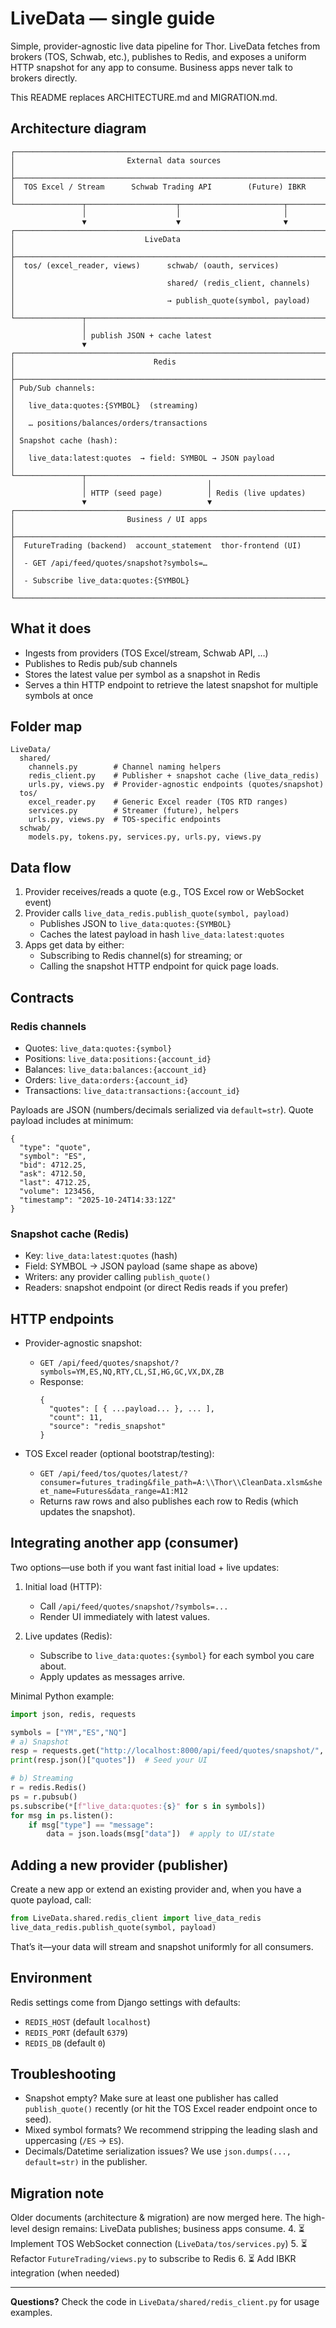 # LiveData — single guide

Simple, provider-agnostic live data pipeline for Thor. LiveData fetches from brokers (TOS, Schwab, etc.), publishes to Redis, and exposes a uniform HTTP snapshot for any app to consume. Business apps never talk to brokers directly.

This README replaces ARCHITECTURE.md and MIGRATION.md.

## Architecture diagram

```
┌──────────────────────────────────────────────────────────────────────┐
│                         External data sources                        │
├──────────────────────────────────────────────────────────────────────┤
│  TOS Excel / Stream      Schwab Trading API        (Future) IBKR     │
└───────────────┬────────────────────┬───────────────────────┬─────────┘
                │                    │                       │
                ▼                    ▼                       ▼
┌──────────────────────────────────────────────────────────────────────┐
│                             LiveData                                 │
├──────────────────────────────────────────────────────────────────────┤
│  tos/ (excel_reader, views)      schwab/ (oauth, services)           │
│                                  shared/ (redis_client, channels)    │
│                                  → publish_quote(symbol, payload)    │
└───────────────┬──────────────────────────────────────────────────────┘
                │
                │ publish JSON + cache latest
                ▼
┌──────────────────────────────────────────────────────────────────────┐
│                               Redis                                  │
├──────────────────────────────────────────────────────────────────────┤
│ Pub/Sub channels:                                                    │
│   live_data:quotes:{SYMBOL}  (streaming)                             │
│   … positions/balances/orders/transactions                           │
│ Snapshot cache (hash):                                               │
│   live_data:latest:quotes  → field: SYMBOL → JSON payload            │
└───────────────┬──────────────────────────────────────────────────────┘
                │                           │
                │ HTTP (seed page)          │ Redis (live updates)
                ▼                           ▼
┌──────────────────────────────────────────────────────────────────────┐
│                         Business / UI apps                           │
├──────────────────────────────────────────────────────────────────────┤
│  FutureTrading (backend)  account_statement  thor-frontend (UI)      │
│  - GET /api/feed/quotes/snapshot?symbols=…                           │
│  - Subscribe live_data:quotes:{SYMBOL}                                │
└──────────────────────────────────────────────────────────────────────┘
```

## What it does

- Ingests from providers (TOS Excel/stream, Schwab API, …)
- Publishes to Redis pub/sub channels
- Stores the latest value per symbol as a snapshot in Redis
- Serves a thin HTTP endpoint to retrieve the latest snapshot for multiple symbols at once

## Folder map

```
LiveData/
  shared/
    channels.py        # Channel naming helpers
    redis_client.py    # Publisher + snapshot cache (live_data_redis)
    urls.py, views.py  # Provider-agnostic endpoints (quotes/snapshot)
  tos/
    excel_reader.py    # Generic Excel reader (TOS RTD ranges)
    services.py        # Streamer (future), helpers
    urls.py, views.py  # TOS-specific endpoints
  schwab/
    models.py, tokens.py, services.py, urls.py, views.py
```

## Data flow

1) Provider receives/reads a quote (e.g., TOS Excel row or WebSocket event)
2) Provider calls `live_data_redis.publish_quote(symbol, payload)`
   - Publishes JSON to `live_data:quotes:{SYMBOL}`
   - Caches the latest payload in hash `live_data:latest:quotes`
3) Apps get data by either:
   - Subscribing to Redis channel(s) for streaming; or
   - Calling the snapshot HTTP endpoint for quick page loads.

## Contracts

### Redis channels
- Quotes: `live_data:quotes:{symbol}`
- Positions: `live_data:positions:{account_id}`
- Balances: `live_data:balances:{account_id}`
- Orders: `live_data:orders:{account_id}`
- Transactions: `live_data:transactions:{account_id}`

Payloads are JSON (numbers/decimals serialized via `default=str`). Quote payload includes at minimum:

```
{
  "type": "quote",
  "symbol": "ES",
  "bid": 4712.25,
  "ask": 4712.50,
  "last": 4712.25,
  "volume": 123456,
  "timestamp": "2025-10-24T14:33:12Z"
}
```

### Snapshot cache (Redis)
- Key: `live_data:latest:quotes` (hash)
- Field: SYMBOL → JSON payload (same shape as above)
- Writers: any provider calling `publish_quote()`
- Readers: snapshot endpoint (or direct Redis reads if you prefer)

## HTTP endpoints

- Provider-agnostic snapshot:
  - `GET /api/feed/quotes/snapshot/?symbols=YM,ES,NQ,RTY,CL,SI,HG,GC,VX,DX,ZB`
  - Response:
    ```
    {
      "quotes": [ { ...payload... }, ... ],
      "count": 11,
      "source": "redis_snapshot"
    }
    ```

- TOS Excel reader (optional bootstrap/testing):
  - `GET /api/feed/tos/quotes/latest/?consumer=futures_trading&file_path=A:\\Thor\\CleanData.xlsm&sheet_name=Futures&data_range=A1:M12`
  - Returns raw rows and also publishes each row to Redis (which updates the snapshot).

## Integrating another app (consumer)

Two options—use both if you want fast initial load + live updates:

1) Initial load (HTTP):
   - Call `/api/feed/quotes/snapshot/?symbols=...`
   - Render UI immediately with latest values.

2) Live updates (Redis):
   - Subscribe to `live_data:quotes:{symbol}` for each symbol you care about.
   - Apply updates as messages arrive.

Minimal Python example:

```python
import json, redis, requests

symbols = ["YM","ES","NQ"]
# a) Snapshot
resp = requests.get("http://localhost:8000/api/feed/quotes/snapshot/", params={"symbols": ",".join(symbols)})
print(resp.json()["quotes"])  # Seed your UI

# b) Streaming
r = redis.Redis()
ps = r.pubsub()
ps.subscribe(*[f"live_data:quotes:{s}" for s in symbols])
for msg in ps.listen():
    if msg["type"] == "message":
        data = json.loads(msg["data"])  # apply to UI/state
```

## Adding a new provider (publisher)

Create a new app or extend an existing provider and, when you have a quote payload, call:

```python
from LiveData.shared.redis_client import live_data_redis
live_data_redis.publish_quote(symbol, payload)
```

That’s it—your data will stream and snapshot uniformly for all consumers.

## Environment

Redis settings come from Django settings with defaults:
- `REDIS_HOST` (default `localhost`)
- `REDIS_PORT` (default `6379`)
- `REDIS_DB`   (default `0`)

## Troubleshooting

- Snapshot empty? Make sure at least one publisher has called `publish_quote()` recently (or hit the TOS Excel reader endpoint once to seed).
- Mixed symbol formats? We recommend stripping the leading slash and uppercasing (`/ES` → `ES`).
- Decimals/Datetime serialization issues? We use `json.dumps(..., default=str)` in the publisher.

## Migration note

Older documents (architecture & migration) are now merged here. The high-level design remains: LiveData publishes; business apps consume.
4. ⏳ Implement TOS WebSocket connection (`LiveData/tos/services.py`)
5. ⏳ Refactor `FutureTrading/views.py` to subscribe to Redis
6. ⏳ Add IBKR integration (when needed)

---

**Questions?** Check the code in `LiveData/shared/redis_client.py` for usage examples.
